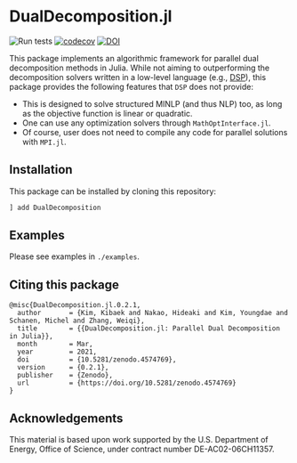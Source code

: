 # DualDecomposition.jl
![Run tests](https://github.com/kibaekkim/DualDecomposition.jl/workflows/Run%20tests/badge.svg)
[![codecov](https://codecov.io/gh/kibaekkim/DualDecomposition.jl/branch/master/graph/badge.svg)](https://codecov.io/gh/kibaekkim/DualDecomposition.jl)
[![DOI](https://zenodo.org/badge/169820113.svg)](https://zenodo.org/badge/latestdoi/169820113)

This package implements an algorithmic framework for parallel dual decomposition methods in Julia.
While not aiming to outperforming the decomposition solvers written in a low-level 
language (e.g., [DSP](https://github.com/Argonne-National-Laboratory/DSP)), this package provides
the following features that `DSP` does not provide:

- This is designed to solve structured MINLP (and thus NLP) too, as long as the objective function is linear or quadratic.
- One can use any optimization solvers through `MathOptInterface.jl`.
- Of course, user does not need to compile any code for parallel solutions with `MPI.jl`.

## Installation

This package can be installed by cloning this repository:
```julia
] add DualDecomposition
```

## Examples

Please see examples in `./examples`.

## Citing this package

```
@misc{DualDecomposition.jl.0.2.1,
  author       = {Kim, Kibaek and Nakao, Hideaki and Kim, Youngdae and Schanen, Michel and Zhang, Weiqi},
  title        = {{DualDecomposition.jl: Parallel Dual Decomposition in Julia}},
  month        = Mar,
  year         = 2021,
  doi          = {10.5281/zenodo.4574769},
  version      = {0.2.1},
  publisher    = {Zenodo},
  url          = {https://doi.org/10.5281/zenodo.4574769}
}
```

## Acknowledgements

This material is based upon work supported by the U.S. Department of Energy, Office of Science, under contract number DE-AC02-06CH11357.
